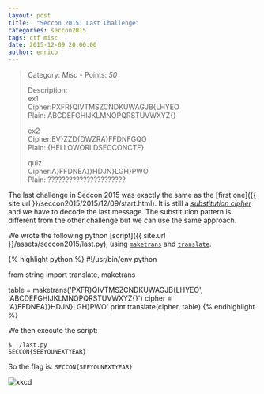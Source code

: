 ```yaml
---
layout: post
title:  "Seccon 2015: Last Challenge"
categories: seccon2015
tags: ctf misc
date: 2015-12-09 20:00:00
author: enrico
---
```


> Category: *Misc* - Points: *50*
>
> Description:<br />
> ex1<br />
> Cipher:PXFR}QIVTMSZCNDKUWAGJB{LHYEO<br />
> Plain: ABCDEFGHIJKLMNOPQRSTUVWXYZ{}<br />
>
> ex2<br />
> Cipher:EV}ZZD{DWZRA}FFDNFGQO<br />
> Plain: {HELLOWORLDSECCONCTF}<br />
>
> quiz<br />
> Cipher:A}FFDNEA}}HDJN}LGH}PWO<br />
> Plain: ??????????????????????<br />

The last challenge in Seccon 2015 was exactly the same as the [first one]({{ site.url }}/seccon2015/2015/12/09/start.html). It is still a [*substitution cipher*](https://en.wikipedia.org/wiki/Substitution_cipher) and we have to decode the last message. The substitution pattern is different from the other challenge but we can use the same approach.

We wrote the following python [script]({{ site.url }}/assets/seccon2015/last.py), using [`maketrans`](https://docs.python.org/2/library/string.html#string.maketrans) and [`translate`](https://docs.python.org/2/library/string.html#string.translate).

{% highlight python %}
#!/usr/bin/env python

from string import translate, maketrans

table = maketrans('PXFR}QIVTMSZCNDKUWAGJB{LHYEO', 'ABCDEFGHIJKLMNOPQRSTUVWXYZ{}')
cipher = 'A}FFDNEA}}HDJN}LGH}PWO'
print translate(cipher, table)
{% endhighlight %}

We then execute the script:

    $ ./last.py
    SECCON{SEEYOUNEXTYEAR}

So the flag is: `SECCON{SEEYOUNEXTYEAR}`

![xkcd](http://imgs.xkcd.com/comics/security.png)
